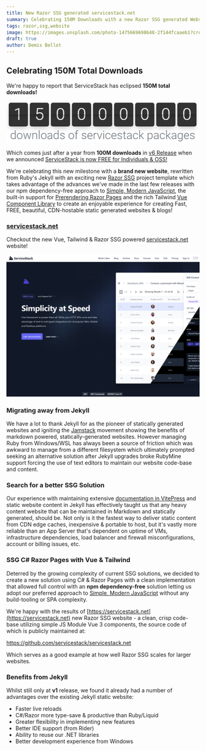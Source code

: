 ```yaml
---
title: New Razor SSG generated servicestack.net
summary: Celebrating 150M Downloads with a new Razor SSG generated Website
tags: razor,ssg,website
image: https://images.unsplash.com/photo-1475669698648-2f144fcaaeb1?crop=entropy&fit=crop&h=1000&w=2000
draft: true
author: Demis Bellot
---
```


## Celebrating 150M Total Downloads

We're happy to report that ServiceStack has eclipsed **150M total downloads!**

<div class="my-16 flex mx-auto justify-center">
   <a href="https://www.nuget.org/profiles/servicestack"><img class="w-96" src="/img/posts/razor-ssg/150M-downloads.png"></a>
</div>

Which comes just after a year from **100M downloads** in [v6 Release](https://docs.servicestack.net/releases/v6_0) when we announced 
[ServiceStack is now FREE for Individuals & OSS!](https://servicestack.net/free)

We're celebrating this new milestone with a **brand new website**, rewritten from Ruby's Jekyll with an exciting new 
[Razor SSG](https://razor-ssg.web-templates.io) project template which takes advantage of the advances we've made in the last few releases 
with our npm dependency-free approach to [Simple, Modern JavaScript](https://vue-mjs.web-templates.io/posts/javascript), 
the built-in support for
[Prerendering Razor Pages](https://vue-mjs.web-templates.io/posts/prerendering) and the rich Tailwind 
[Vue Component Library](https://docs.servicestack.net/vue/)
to create an enjoyable experience for creating Fast, FREE, beautiful, CDN-hostable static generated websites & blogs!

<div class="not-prose my-16 px-4 sm:px-6">
<div class="text-center"><h3 id="new-website" class="text-4xl sm:text-5xl md:text-6xl tracking-tight font-extrabold text-gray-900">
    <a class="text-indigo-600 hover:text-indigo-600" href="https://servicestack.net">servicestack.net</a>
</h3></div>
<p class="mx-auto mt-5 max-w-prose text-xl text-gray-500">
    Checkout the new Vue, Tailwind & Razor SSG powered <a class="text-indigo-600 hover:text-indigo-600" href="https://servicestack.net">servicestack.net</a> website!
</p>
<div class="my-8">
<a href="https://servicestack.net" class="not-prose max-w-4xl"><div class="block flex justify-center shadow hover:shadow-lg rounded"><img class="" src="/img/whatsnew/v6.8/servicestack.net-home-1440.png"></div></a>
</div></div>

### Migrating away from Jekyll

We have a lot to thank Jekyll for as the pioneer of statically generated websites and igniting the [Jamstack](https://jamstack.org) movement
showing the benefits of markdown powered, statically-generated websites. However managing Ruby from Windows/WSL has always been a source of friction
which was awkward to manage from a different filesystem which ultimately prompted seeking an alternative solution after Jekyll upgrades broke RubyMine
support forcing the use of text editors to maintain our website code-base and content.

### Search for a better SSG Solution

Our experience with maintaining extensive [documentation in VitePress](https://servicestack.net/posts/jekyll-to-vitepress) and static website
content in Jekyll has effectively taught us that any heavy content website that can be maintained in Markdown and statically generated, should be.
Not only is it the fastest way to deliver static content from CDN edge caches, inexpensive & portable to host,
but it's vastly more reliable than an App Server that's dependent on uptime of VMs, infrastructure dependencies, load balancer and firewall misconfigurations,
account or billing issues, etc.

### SSG C# Razor Pages with Vue & Tailwind

Deterred by the growing complexity of current SSG solutions, we decided to create a new solution using C# & Razor Pages
with a clean implementation that allowed full control with an **npm dependency-free** solution letting us adopt our preferred approach to
[Simple, Modern JavaScript](https://vue-mjs.web-templates.io/posts/javascript) without any build-tooling or SPA complexity.

We're happy with the results of [https://servicestack.net](https://servicestack.net) new Razor SSG website -
a clean, crisp code-base utilizing simple JS Module Vue 3 components, the source code of which is publicly maintained at:

<div class="my-8 flex justify-center">
    <a class="text-3xl text-indigo-600 hover:text-indigo-800" href="https://github.com/servicestack/servicestack.net">https://github.com/servicestack/servicestack.net</a>
</div>

Which serves as a good example at how well Razor SSG scales for larger websites.

### Benefits from Jekyll

Whilst still only at **v1** release, we found it already had a number of advantages over the existing Jekyll static website:

- Faster live reloads
- C#/Razor more type-save & productive than Ruby/Liquid
- Greater flexibility in implementing new features
- Better IDE support (from Rider)
- Ability to reuse our .NET libraries
- Better development experience from Windows